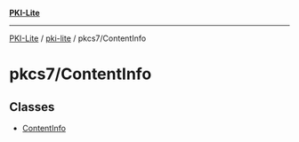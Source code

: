 [**PKI-Lite**](../../../README.md)

---

[PKI-Lite](../../../README.md) / [pki-lite](../../README.md) / pkcs7/ContentInfo

# pkcs7/ContentInfo

## Classes

- [ContentInfo](classes/ContentInfo.md)

